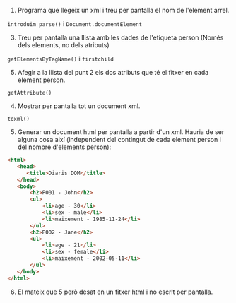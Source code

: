 1. Programa que llegeix un xml i treu per pantalla el nom de l'element arrel.

`introduim parse()` i `Document.documentElement`

3. Treu per pantalla una llista amb les dades de l'etiqueta person (Només dels elements, no dels atributs)

`getElementsByTagName()` i `firstchild`

5. Afegir a la llista del punt 2 els dos atributs que té el fitxer en cada element person.

`getAttribute()`

4. Mostrar per pantalla tot un document xml.

`toxml()`

5. Generar un document html per pantalla a partir d'un xml. Hauria de ser alguna cosa així (independent del contingut de cada element person i del nombre d'elements person):
```html
<html>
   <head>
      <title>Diaris DOM</title>
   </head>
   <body>
       <h2>P001 - John</h2>
       <ul>
           <li>age - 30</li>
           <li>sex - male</li>
           <li>maixement - 1985-11-24</li>
       </ul>
       <h2>P002 - Jane</h2>
       <ul>
           <li>age - 21</li>
           <li>sex - female</li>
           <li>maixement - 2002-05-11</li>
       </ul>
   </body>
</html>
```

6. El mateix que 5 però desat en un fitxer html i no escrit per pantalla.
